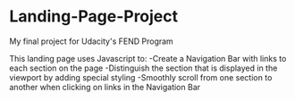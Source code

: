 # Landing-Page-Project
My final project for Udacity's FEND Program

This landing page uses Javascript to:
-Create a Navigation Bar with links to each section on the page
-Distinguish the section that is displayed in the viewport by adding special styling 
-Smoothly scroll from one section to another when clicking on links in the Navigation Bar
